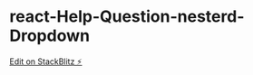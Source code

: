 # react-Help-Question-nesterd-Dropdown

[Edit on StackBlitz ⚡️](https://stackblitz.com/edit/react-3y2dnv)